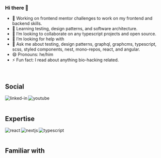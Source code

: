### Hi there 👋

- 🔭 Working on frontend mentor challenges to work on my frontend and backend skills.
- 🌱 Learning testing, design patterns, and software architecture.
- 👯 I’m looking to collaborate on any typescript projects and open source.
- 🤔 I’m looking for help with 
- 💬 Ask me about testing, design patterns, graphql, graphcms, typescript, scss, styled components, nest, mono-repos, react, and angular.
- 😄 Pronouns: he/him
- ⚡ Fun fact: I read about anything bio-hacking related.

<br>

## Social
[<img align="left" alt="linked-in" src="https://img.shields.io/badge/linkedin-%230077B5.svg?&style=for-the-badge&logo=linkedin&logoColor=white" />](https://www.linkedin.com/in/simon-k-davis/)
[<img align="left" alt="youtube" src="https://img.shields.io/badge/youtube-red.svg?&style=for-the-badge&logo=youtube&logoColor=white" />](https://www.youtube.com/channel/UCAm6Jn3U9ttjh84N6LNNrHw/featured)

<br>
<br>

## Expertise
<img align="left" alt="react" src="https://img.shields.io/badge/react%20-%2320232a.svg?&style=for-the-badge&logo=react&logoColor=%2361DAFB" />
<img align="left" alt="nextjs" src="https://img.shields.io/badge/nextjs-black.svg?&style=for-the-badge&logo=next.js&logoColor=white" />
<img align="left" alt="typescript" src="https://img.shields.io/badge/typescript-blue.svg?&style=for-the-badge&logo=typescript&logoColor=white" />

<br>
<br>

## Familiar with
